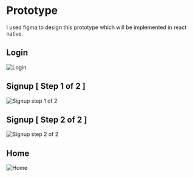 # Prototype

I used figma to design this prototype which will be implemented in react native.

## Login

![Login](assets/Login.png)

## Signup [ Step 1 of 2 ]

![Signup step 1 of 2](assets/Signup[Step1of2].png)

## Signup [ Step 2 of 2 ]

![Signup step 2 of 2](assets/Signup[Step2of2].png)

## Home

![Home](assets/Home.png)
